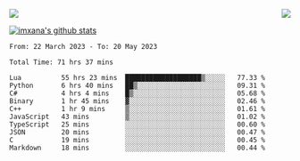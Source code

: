 <p>
  <a href="https://count.getloli.com/"><img src="https://count.getloli.com/get/@xana.readme?theme=moebooru-h"></a>
  <img src="https://weather-icon.journeyad.repl.co/@hangzhou?v=1" align="right">
</p>


<a href="https://github.com/imxana"><img align="center" src="https://github-readme-stats.vercel.app/api?username=imxana&show_icons=true&include_all_commits=true&hide_border=tru&custom_title=imxana%27s%20Github%20Stats" alt="imxana's github stats" /></a> 

<!--START_SECTION:waka-->

```text
From: 22 March 2023 - To: 20 May 2023

Total Time: 71 hrs 37 mins

Lua          55 hrs 23 mins  ███████████████████▒░░░░░   77.33 %
Python       6 hrs 40 mins   ██▒░░░░░░░░░░░░░░░░░░░░░░   09.31 %
C#           4 hrs 4 mins    █▒░░░░░░░░░░░░░░░░░░░░░░░   05.68 %
Binary       1 hr 45 mins    ▓░░░░░░░░░░░░░░░░░░░░░░░░   02.46 %
C++          1 hr 9 mins     ▒░░░░░░░░░░░░░░░░░░░░░░░░   01.61 %
JavaScript   43 mins         ▒░░░░░░░░░░░░░░░░░░░░░░░░   01.02 %
TypeScript   25 mins         ░░░░░░░░░░░░░░░░░░░░░░░░░   00.60 %
JSON         20 mins         ░░░░░░░░░░░░░░░░░░░░░░░░░   00.47 %
C            19 mins         ░░░░░░░░░░░░░░░░░░░░░░░░░   00.45 %
Markdown     18 mins         ░░░░░░░░░░░░░░░░░░░░░░░░░   00.44 %
```

<!--END_SECTION:waka-->
